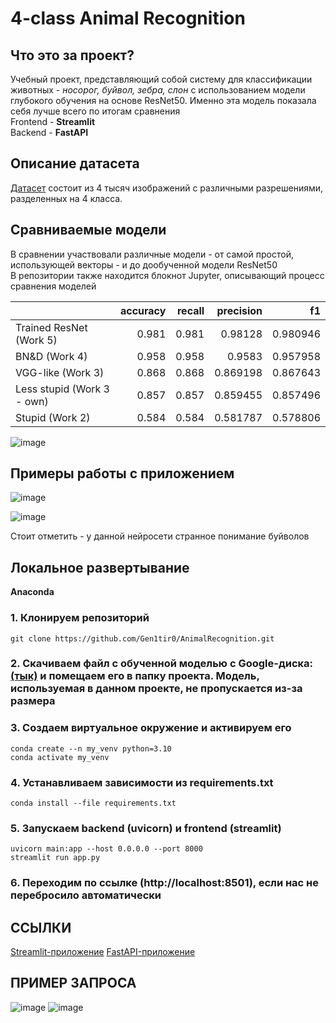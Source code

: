 # 4-class Animal Recognition
## Что это за проект? ##
Учебный проект, представляющий собой систему для классификации животных - *носорог, буйвол, зебра, слон* с использованием модели глубокого обучения на основе ResNet50. Именно эта модель показала себя лучше всего по итогам сравнения\
Frontend - **Streamlit** \
Backend - **FastAPI** 

## Описание датасета
[Датасет](https://www.kaggle.com/datasets/ayushv322/animal-classification) состоит из 4 тысяч изображений с различными разрешениями, разделенных на 4 класса.

## Сравниваемые модели

В сравнении участвовали различные модели - от самой простой, использующей векторы - и до дообученной модели ResNet50\
В репозитории также находится блокнот Jupyter, описывающий процесс сравнения моделей

|                            |   accuracy |   recall |   precision |       f1 |
|:---------------------------|-----------:|---------:|------------:|---------:|
| Trained ResNet (Work 5)    |      0.981 |    0.981 |    0.98128  | 0.980946 |
| BN&D (Work 4)              |      0.958 |    0.958 |    0.9583   | 0.957958 |
| VGG-like (Work 3)          |      0.868 |    0.868 |    0.869198 | 0.867643 |
| Less stupid (Work 3 - own) |      0.857 |    0.857 |    0.859455 | 0.857496 |
| Stupid (Work 2)            |      0.584 |    0.584 |    0.581787 | 0.578806 |

![image](https://github.com/user-attachments/assets/63462ca6-237c-4556-85b2-2156018a7af5)

## Примеры работы с приложением

![image](https://github.com/user-attachments/assets/b589d280-93a2-449d-bd76-8b7697e81fd9)


![image](https://github.com/user-attachments/assets/cdb48ef1-3129-49a4-8279-bb578d069db7)

Стоит отметить - у данной нейросети странное понимание буйволов

## Локальное развертывание
**Anaconda**
### 1. Клонируем репозиторий
```shell
git clone https://github.com/Gen1tir0/AnimalRecognition.git
```
### 2. Скачиваем файл с обученной моделью с Google-диска: [(тык)](https://drive.google.com/file/d/1cj29PP584LGyIaY0LZDxTwCX-pL9amht/view?usp=sharing) и помещаем его в папку проекта. Модель, используемая в данном проекте, не пропускается из-за размера
### 3. Создаем виртуальное окружение и активируем его
```shell
conda create --n my_venv python=3.10
conda activate my_venv
```
### 4. Устанавливаем зависимости из requirements.txt
```shell
conda install --file requirements.txt
```
### 5. Запускаем backend (uvicorn) и frontend (streamlit)
```shell
uvicorn main:app --host 0.0.0.0 --port 8000
streamlit run app.py
```
### 6. Переходим по ссылке (http://localhost:8501), если нас не перебросило автоматически

## ССЫЛКИ
[Streamlit-приложение](https://animalrecognition-front.onrender.com)
[FastAPI-приложение](https://animalrecognition-a2sd.onrender.com)

## ПРИМЕР ЗАПРОСА

![image](https://github.com/user-attachments/assets/7ab50883-23e3-40e6-96aa-c255adb2bf8a)
![image](https://github.com/user-attachments/assets/bba03ce3-523a-4dd2-91f9-e665a730609e)
